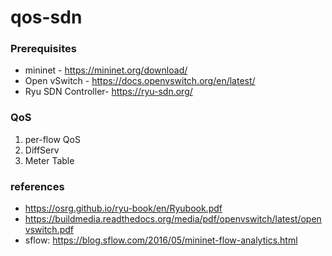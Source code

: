 # qos-sdn

### Prerequisites
* mininet - https://mininet.org/download/
* Open vSwitch - https://docs.openvswitch.org/en/latest/
* Ryu SDN Controller- https://ryu-sdn.org/

### QoS
1. per-flow QoS
1. DiffServ
1. Meter Table


### references
* https://osrg.github.io/ryu-book/en/Ryubook.pdf
* https://buildmedia.readthedocs.org/media/pdf/openvswitch/latest/openvswitch.pdf
* sflow: https://blog.sflow.com/2016/05/mininet-flow-analytics.html
